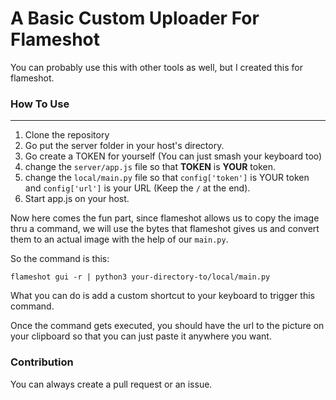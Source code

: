 # A Basic Custom Uploader For Flameshot
You can probably use this with other tools as well, but I created this for flameshot.

### How To Use
-------------------------
1. Clone the repository
2. Go put the server folder in your host's directory.
3. Go create a TOKEN for yourself (You can just smash your keyboard too)
4. change the `server/app.js` file so that **TOKEN** is **YOUR** token.
5. change the `local/main.py` file so that `config['token']` is YOUR token and `config['url']` is your URL (Keep the `/` at the end).
6. Start app.js on your host.

Now here comes the fun part, since flameshot allows us to copy the image thru a command, we will use the bytes that flameshot gives us and convert them to an actual image with the help of our `main.py`.

So the command is this:

`flameshot gui -r | python3 your-directory-to/local/main.py`

What you can do is add a custom shortcut to your keyboard to trigger this command. 

Once the command gets executed, you should have the url to the picture on your clipboard so that you can just paste it anywhere you want.

### Contribution
You can always create a pull request or an issue.